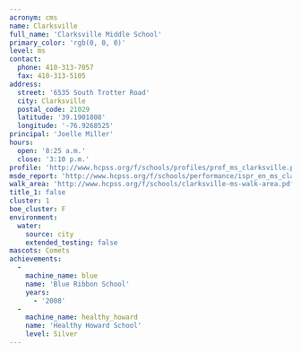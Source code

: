 ```yaml
---
acronym: cms
name: Clarksville
full_name: 'Clarksville Middle School'
primary_color: 'rgb(0, 0, 0)'
level: ms
contact:
  phone: 410-313-7057
  fax: 410-313-5105
address:
  street: '6535 South Trotter Road'
  city: Clarksville
  postal_code: 21029
  latitude: '39.1901808'
  longitude: '-76.9268525'
principal: 'Joelle Miller'
hours:
  open: '8:25 a.m.'
  close: '3:10 p.m.'
profile: 'http://www.hcpss.org/f/schools/profiles/prof_ms_clarksville.pdf'
msde_report: 'http://www.hcpss.org/f/schools/performance/ispr_en_ms_clarksville.pdf'
walk_area: 'http://www.hcpss.org/f/schools/clarksville-ms-walk-area.pdf'
title_1: false
cluster: 1
boe_cluster: F
environment:
  water:
    source: city
    extended_testing: false
mascots: Comets
achievements:
  -
    machine_name: blue
    name: 'Blue Ribbon School'
    years:
      - '2008'
  -
    machine_name: healthy_howard
    name: 'Healthy Howard School'
    level: Silver
---
```

